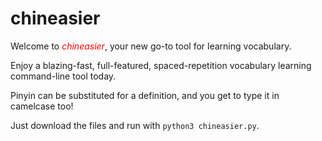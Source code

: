 # chineasier


Welcome to <span style="color:red">*chineasier*</span>, your new go-to tool for learning vocabulary.

Enjoy a blazing-fast, full-featured, spaced-repetition vocabulary learning command-line tool today.

Pinyin can be substituted for a definition, and you get to type it in camelcase too!

Just download the files and run with `python3 chineasier.py`.
